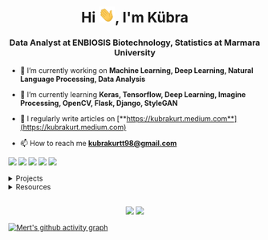 <h1 align="center"> Hi <img width="32" src="https://raw.githubusercontent.com/fatiiates/fatiiates/main/wave.gif"/>, I'm Kübra 
<h3 align="center"> Data Analyst at ENBIOSIS Biotechnology, Statistics at Marmara University </h3>

- 🔭 I’m currently working on **Machine Learning, Deep Learning, Natural Language Processing, Data Analysis**

- 🌱 I’m currently learning **Keras, Tensorflow, Deep Learning, Imagine Processing, OpenCV, Flask, Django, StyleGAN**

- 📝 I regularly write articles on [**https://kubrakurt.medium.com**](https://kubrakurt.medium.com)

- 📫 How to reach me **kubrakurtt98@gmail.com**

[![](https://img.shields.io/badge/medium-%2312100E.svg?&style=for-the-badge&logo=medium&logoColor=white)](https://kubrakurt.medium.com)
[![](https://img.shields.io/badge/Kaggle-%2312100E.svg?&style=for-the-badge&logo=kaggle&logoColor=white)](https://www.kaggle.com/kubrakurt)
[![](https://img.shields.io/badge/linkedin-%230077B5.svg?&style=for-the-badge&logo=linkedin&logoColor=white)](https://www.linkedin.com/in/kubrakurtk/)
[![](https://img.shields.io/badge/twitter-%231DA1F2.svg?&style=for-the-badge&logo=twitter&logoColor=white)](https://twitter.com/kubrakurtk)
[![](https://img.shields.io/badge/instagram-%23E4405F.svg?&style=for-the-badge&logo=instagram&logoColor=white)](https://www.instagram.com/kubrakurtk/)

<details><summary>Projects</summary>

* [1. IRIS Visualization and Classification](https://github.com/kubrakurt/iris_visualization_and_classification)
* [2. LightGBM Model](https://github.com/kubrakurt/lightgbm_model)
* [3. Movie Comments Sentiment Analysis with Python](https://github.com/kubrakurt/turkish_movie_sentiment_analysis)
* [4. Recommendation System](https://github.com/kubrakurt/recommendation_systems)
* [5. Scraping Text from Wikipedia and News Websites with Python](https://github.com/kubrakurt/python_text_scraping)
* [6. Text Preprocessing, WordCloud & Word2Vec Model with Python](https://github.com/kubrakurt/word2vec_model)

</details>

<details><summary>Resources</summary>

* [1. Data Analysis](https://github.com/kubrakurt/data_analysis_resource)
* [2. Data Visualization](https://github.com/kubrakurt/data_visualization_resource)
* [3. Machine Learning](https://github.com/kubrakurt/machine_learning_resource)
* [4. Natural Language Processing](https://github.com/kubrakurt/natural_language_processing_resource)

</details>

<br/>
<p align="center">
  <img width="48%" src="https://github-readme-stats.vercel.app/api?username=kubrakurt&show_icons=true&theme=tokyonight" />
  <img width="48%" src="https://github-readme-streak-stats.herokuapp.com/?user=kubrakurt&theme=tokyonight" />
  
 [![Mert's github activity graph](https://activity-graph.herokuapp.com/graph?username=kubrakurt&theme=xcode)](https://git.io/kubrakurt)
</p>
